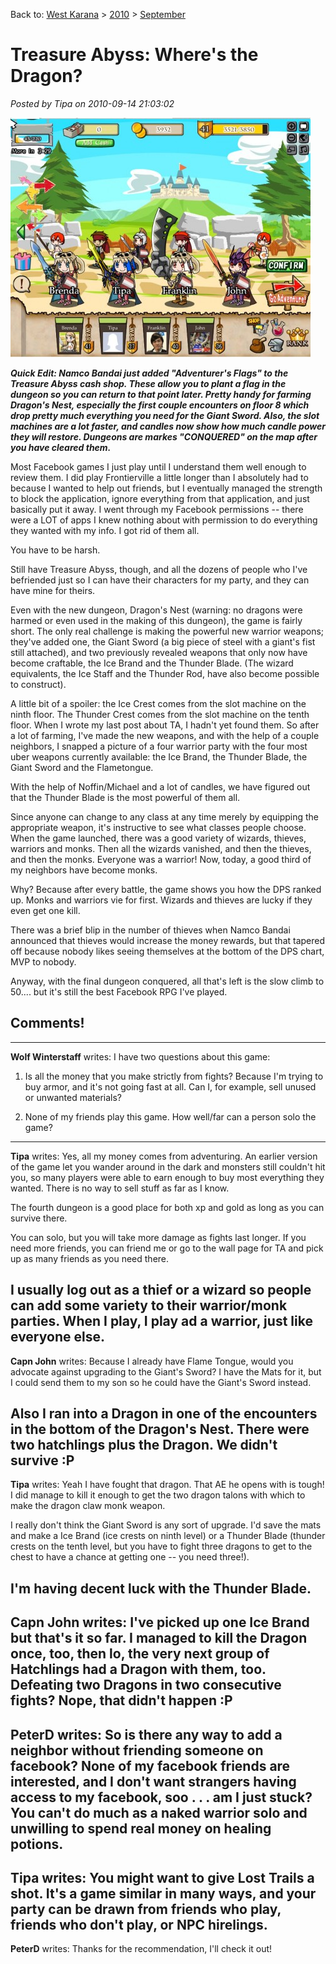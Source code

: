 Back to: [West Karana](/posts/westkarana.md) > [2010](/posts/2010/westkarana.md) > [September](./westkarana.md)
# Treasure Abyss: Where's the Dragon?

*Posted by Tipa on 2010-09-14 21:03:02*

[![](../../../uploads/2010/09/Fullscreen-capture-9142010-92709-PM-480x383.jpg "Four warriors with four swords")](../../../uploads/2010/09/Fullscreen-capture-9142010-92709-PM.jpg)

***Quick Edit: Namco Bandai just added "Adventurer's Flags" to the Treasure Abyss cash shop. These allow you to plant a flag in the dungeon so you can return to that point later. Pretty handy for farming Dragon's Nest, especially the first couple encounters on floor 8 which drop pretty much everything you need for the Giant Sword. Also, the slot machines are a lot faster, and candles now show how much candle power they will restore. Dungeons are markes "CONQUERED" on the map after you have cleared them.***

Most Facebook games I just play until I understand them well enough to review them. I did play Frontierville a little longer than I absolutely had to because I wanted to help out friends, but I eventually managed the strength to block the application, ignore everything from that application, and just basically put it away. I went through my Facebook permissions -- there were a LOT of apps I knew nothing about with permission to do everything they wanted with my info. I got rid of them all.

You have to be harsh.

Still have Treasure Abyss, though, and all the dozens of people who I've befriended just so I can have their characters for my party, and they can have mine for theirs. 

Even with the new dungeon, Dragon's Nest (warning: no dragons were harmed or even used in the making of this dungeon), the game is fairly short. The only real challenge is making the powerful new warrior weapons; they've added one, the Giant Sword (a big piece of steel with a giant's fist still attached), and two previously revealed weapons that only now have become craftable, the Ice Brand and the Thunder Blade. (The wizard equivalents, the Ice Staff and the Thunder Rod, have also become possible to construct).

A little bit of a spoiler: the Ice Crest comes from the slot machine on the ninth floor. The Thunder Crest comes from the slot machine on the tenth floor. When I wrote my last post about TA, I hadn't yet found them. So after a lot of farming, I've made the new weapons, and with the help of a couple neighbors, I snapped a picture of a four warrior party with the four most uber weapons currently available: the Ice Brand, the Thunder Blade, the Giant Sword and the Flametongue.

With the help of Noffin/Michael and a lot of candles, we have figured out that the Thunder Blade is the most powerful of them all.

Since anyone can change to any class at any time merely by equipping the appropriate weapon, it's instructive to see what classes people choose. When the game launched, there was a good variety of wizards, thieves, warriors and monks. Then all the wizards vanished, and then the thieves, and then the monks. Everyone was a warrior! Now, today, a good third of my neighbors have become monks.

Why? Because after every battle, the game shows you how the DPS ranked up. Monks and warriors vie for first. Wizards and thieves are lucky if they even get one kill. 

There was a brief blip in the number of thieves when Namco Bandai announced that thieves would increase the money rewards, but that tapered off because nobody likes seeing themselves at the bottom of the DPS chart, MVP to nobody.

Anyway, with the final dungeon conquered, all that's left is the slow climb to 50.... but it's still the best Facebook RPG I've played.

## Comments!
---
**Wolf Winterstaff** writes: I have two questions about this game:

1. Is all the money that you make strictly from fights? Because I'm trying to buy armor, and it's not going fast at all. Can I, for example, sell unused or unwanted materials?

2. None of my friends play this game. How well/far can a person solo the game?
---
**Tipa** writes: Yes, all my money comes from adventuring. An earlier version of the game let you wander around in the dark and monsters still couldn't hit you, so many players were able to earn enough to buy most everything they wanted. There is no way to sell stuff as far as I know. 

The fourth dungeon is a good place for both xp and gold as long as you can survive there. 

You can solo, but you will take more damage as fights last longer. If you need more friends, you can friend me or go to the wall page for TA and pick up as many friends as you need there. 

I usually log out as a thief or a wizard so people can add some variety to their warrior/monk parties. When I play, I play ad a warrior, just like everyone else. 
---
**Capn John** writes: Because I already have Flame Tongue, would you advocate against upgrading to the Giant's Sword? I have the Mats for it, but I could send them to my son so he could have the Giant's Sword instead.

Also I ran into a Dragon in one of the encounters in the bottom of the Dragon's Nest. There were two hatchlings plus the Dragon. We didn't survive :P
---
**Tipa** writes: Yeah I have fought that dragon. That AE he opens with is tough! I did manage to kill it enough to get the two dragon talons with which to make the dragon claw monk weapon.

I really don't think the Giant Sword is any sort of upgrade. I'd save the mats and make a Ice Brand (ice crests on ninth level) or a Thunder Blade (thunder crests on the tenth level, but you have to fight three dragons to get to the chest to have a chance at getting one -- you need three!).

I'm having decent luck with the Thunder Blade.
---
**Capn John** writes: I've picked up one Ice Brand but that's it so far. I managed to kill the Dragon once, too, then lo, the very next group of Hatchlings had a Dragon with them, too. Defeating two Dragons in two consecutive fights? Nope, that didn't happen :P
---
**PeterD** writes: So is there any way to add a neighbor without friending someone on facebook? None of my facebook friends are interested, and I don't want strangers having access to my facebook, soo . . . am I just stuck? You can't do much as a naked warrior solo and unwilling to spend real money on healing potions.
---
**Tipa** writes: You might want to give Lost Trails a shot. It's a game similar in many ways, and your party can be drawn from friends who play, friends who don't play, or NPC hirelings. 
---
**PeterD** writes: Thanks for the recommendation, I'll check it out!
